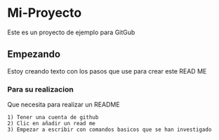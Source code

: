 # Mi-Proyecto
Este es un proyecto de ejemplo para GitGub

## Empezando

Estoy creando texto con los pasos que use para crear este READ ME

###  Para su realizacion

Que necesita para realizar un README

```
1) Tener una cuenta de github 
2) Clic en añadir un read me
3) Empezar a escribir con comandos basicos que se han investigado
```
